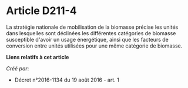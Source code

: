 # Article D211-4

La stratégie nationale de mobilisation de la biomasse précise les unités dans lesquelles sont déclinées les différentes
catégories de biomasse susceptible d'avoir un usage énergétique, ainsi que les facteurs de conversion entre unités utilisées
pour une même catégorie de biomasse.

**Liens relatifs à cet article**

_Créé par_:

  - Décret n°2016-1134 du 19 août 2016 - art. 1
